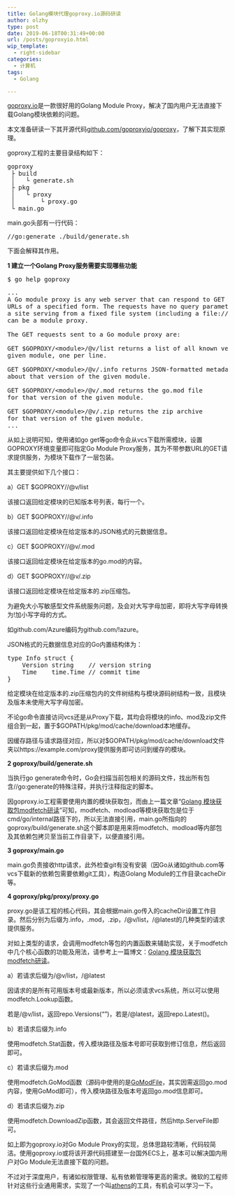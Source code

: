 ```yaml
---
title: Golang模块代理goproxy.io源码研读
author: olzhy
type: post
date: 2019-06-18T00:31:49+00:00
url: /posts/goproxyio.html
wip_template:
  - right-sidebar
categories:
  - 计算机
tags:
  - Golang

---
```

<a href="https://goproxy.io/" target="_blank" rel="noopener">goproxy.io</a>是一款很好用的Golang Module Proxy，解决了国内用户无法直接下载Golang模块依赖的问题。
  
本文准备研读一下其开源代码<a href="https://github.com/goproxyio/goproxy" target="_blank" rel="noopener">github.com/goproxyio/goproxy</a>，了解下其实现原理。
  
goproxy工程的主要目录结构如下：

<pre>goproxy
 ├ build
 │   └ generate.sh
 ├ pkg
 │   └ proxy
 │       └ proxy.go
 └ main.go
</pre>

main.go头部有一行代码：

<pre>//go:generate ./build/generate.sh
</pre>

下面会解释其作用。

**1 建立一个Golang Proxy服务需要实现哪些功能**

<pre>$ go help goproxy
</pre>

<pre>...
A Go module proxy is any web server that can respond to GET requests for
URLs of a specified form. The requests have no query parameters, so even
a site serving from a fixed file system (including a file:/// URL)
can be a module proxy.

The GET requests sent to a Go module proxy are:

GET $GOPROXY/&lt;module&gt;/@v/list returns a list of all known versions of the
given module, one per line.

GET $GOPROXY/&lt;module&gt;/@v/.info returns JSON-formatted metadata
about that version of the given module.

GET $GOPROXY/&lt;module&gt;/@v/.mod returns the go.mod file
for that version of the given module.

GET $GOPROXY/&lt;module&gt;/@v/.zip returns the zip archive
for that version of the given module.
...
</pre>

从如上说明可知，使用诸如go get等go命令会从vcs下载所需模块，设置GOPROXY环境变量即可指定Go Module Proxy服务，其为不带参数URL的GET请求提供服务，为模块下载作了一层包装。
  
其主要提供如下几个接口：
  
a）GET $GOPROXY/<module>/@v/list
  
该接口返回给定模块的已知版本号列表，每行一个。
  
b）GET $GOPROXY/<module>/@v/<version>.info
  
该接口返回给定模块在给定版本的JSON格式的元数据信息。
  
c）GET $GOPROXY/<module>/@v/<version>.mod
  
该接口返回给定模块在给定版本的go.mod的内容。
  
d）GET $GOPROXY/<module>/@v/<version>.zip
  
该接口返回给定模块在给定版本的.zip压缩包。

为避免大小写敏感型文件系统服务问题，<module>及<version>会对大写字母加密，即将大写字母转换为!加小写字母的方式。
  
如github.com/Azure编码为github.com/!azure。
  
JSON格式的元数据信息对应的Go内置结构体为：

<pre>type Info struct {
    Version string    // version string
    Time    time.Time // commit time
}
</pre>

给定模块在给定版本的.zip压缩包内的文件树结构与模块源码树结构一致，且模块及版本未使用大写字母加密。
  
不论go命令直接访问vcs还是从Proxy下载，其均会将模块的info、mod及zip文件组合到一起，置于$GOPATH/pkg/mod/cache/download本地缓存。
  
因缓存路径与请求路径对应，所以对$GOPATH/pkg/mod/cache/download文件夹以https://example.com/proxy提供服务即可访问到缓存的模块。

**2 goproxy/build/generate.sh**
  
当执行go generate命令时，Go会扫描当前包相关的源码文件，找出所有包含//go:generate的特殊注释，并执行注释指定的脚本。
  
因goproxy.io工程需要使用内置的模块获取包，而由上一篇文章“[Golang 模块获取包modfetch研读][1]”可知，modfetch、modload等模块获取包是位于cmd/go/internal路径下的，所以无法直接引用，main.go所指向的goproxy/build/generate.sh这个脚本即是用来将modfetch、modload等内部包及其依赖包拷贝至当前工作目录下，以便直接引用。

**3 goproxy/main.go**
  
main.go负责接收http请求，此外检查git有没有安装（因Go从诸如github.com等vcs下载新的依赖包需要依赖git工具），构造Golang Module的工作目录cacheDir等。

**4 goproxy/pkg/proxy/proxy.go**
  
proxy.go是该工程的核心代码，其会根据main.go传入的cacheDir设置工作目录。然后分别为后缀为.info，.mod，.zip，/@v/list，/@latest的几种类型的请求提供服务。
  
对如上类型的请求，会调用modfetch等包的内置函数来辅助实现，关于modfetch中几个核心函数的功能及用法，请参考上一篇博文：[Golang 模块获取包modfetch研读][1]。
  
a）若请求后缀为/@v/list，/@latest
  
因请求的是所有可用版本号或最新版本，所以必须请求vcs系统，所以可以使用modfetch.Lookup函数。
  
若是/@v/list，返回repo.Versions(&#8220;&#8221;)，若是/@latest，返回repo.Latest()。
  
b）若请求后缀为.info
  
使用modfetch.Stat函数，传入模块路径及版本号即可获取到修订信息，然后返回即可。
  
c）若请求后缀为.mod
  
使用modfetch.GoMod函数（源码中使用的是<a href="https://github.com/goproxyio/goproxy/blob/master/pkg/proxy/proxy.go#L80" rel="noopener" target="_blank">GoModFile</a>，其实因需返回go.mod内容，使用GoMod即可），传入模块路径及版本号返回go.mod信息即可。
  
d）若请求后缀为.zip
  
使用modfetch.DownloadZip函数，其会返回文件路径，然后http.ServeFile即可。

如上即为goproxy.io对Go Module Proxy的实现，总体思路较清晰，代码较简洁。使用goproxy.io或将该开源代码搭建至一台国外ECS上，基本可以解决国内用户对Go Module无法直接下载的问题。
  
不过对于深度用户，有诸如权限管理、私有依赖管理等更高的需求。微软的工程师针对这些行业通用需求，实现了一个叫<a href="https://github.com/gomods/athens" rel="noopener" target="_blank">athens</a>的工具，有机会可以学习一下。

 [1]: https://leileiluoluo.com/posts/golang-modfetch-package.html